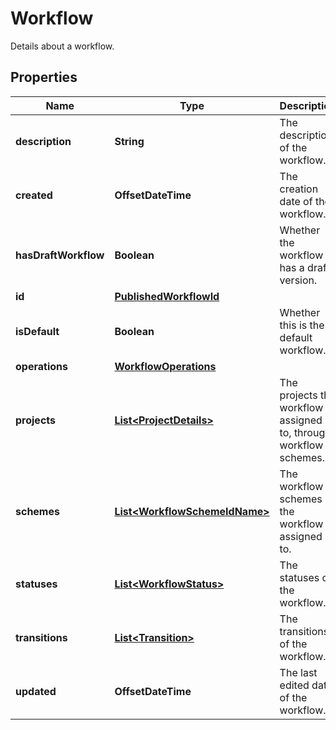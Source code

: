 

# Workflow

Details about a workflow.

## Properties

| Name | Type | Description | Notes |
|------------ | ------------- | ------------- | -------------|
|**description** | **String** | The description of the workflow. |  |
|**created** | **OffsetDateTime** | The creation date of the workflow. |  [optional] |
|**hasDraftWorkflow** | **Boolean** | Whether the workflow has a draft version. |  [optional] |
|**id** | [**PublishedWorkflowId**](PublishedWorkflowId.md) |  |  |
|**isDefault** | **Boolean** | Whether this is the default workflow. |  [optional] |
|**operations** | [**WorkflowOperations**](WorkflowOperations.md) |  |  [optional] |
|**projects** | [**List&lt;ProjectDetails&gt;**](ProjectDetails.md) | The projects the workflow is assigned to, through workflow schemes. |  [optional] |
|**schemes** | [**List&lt;WorkflowSchemeIdName&gt;**](WorkflowSchemeIdName.md) | The workflow schemes the workflow is assigned to. |  [optional] |
|**statuses** | [**List&lt;WorkflowStatus&gt;**](WorkflowStatus.md) | The statuses of the workflow. |  [optional] |
|**transitions** | [**List&lt;Transition&gt;**](Transition.md) | The transitions of the workflow. |  [optional] |
|**updated** | **OffsetDateTime** | The last edited date of the workflow. |  [optional] |



